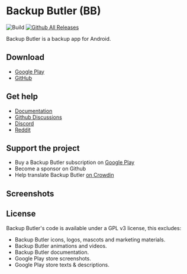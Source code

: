 # Backup Butler (BB)

![Build](https://github.com/d4rken/backup-butler/actions/workflows/android.yml/badge.svg)
[![Github All Releases](https://img.shields.io/github/downloads/d4rken/backup-butler/total.svg)]()

Backup Butler is a backup app for Android.

## Download

* [Google Play](https://play.google.com/store/apps/details?id=eu.darken.bb)
* [GitHub](https://github.com/d4rken/backup-butler/releases/latest)

## Get help

* [Documentation](https://github.com/d4rken/backup-butler/wiki)
* [Github Discussions](https://github.com/d4rken/backup-butler/discussions)
* [Discord](https://discord.gg/vHubYPp)
* [Reddit](https://www.reddit.com/r/backupbutler/)

## Support the project

* Buy a Backup Butler subscription on [Google Play](https://play.google.com/store/apps/details?id=eu.darken.bb)
* Become a sponsor on Github
* Help translate Backup Butler [on Crowdin](https://crowdin.com/project/backup-butler)

## Screenshots

## License

Backup Butler's code is available under a GPL v3 license, this excludes:

* Backup Butler icons, logos, mascots and marketing materials.
* Backup Butler animations and videos.
* Backup Butler documentation.
* Google Play store screenshots.
* Google Play store texts & descriptions.